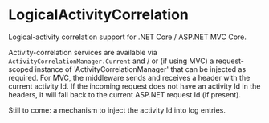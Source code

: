 # LogicalActivityCorrelation

Logical-activity correlation support for .NET Core / ASP.NET MVC Core.

Activity-correlation services are available via `ActivityCorrelationManager.Current` and / or (if using MVC) a request-scoped instance of 'ActivityCorrelationManager' that can be injected as required.
For MVC, the middleware sends and receives a header with the current activity Id.
If the incoming request does not have an activity Id in the headers, it will fall back to the current ASP.NET request Id (if present).

Still to come: a mechanism to inject the activity Id into log entries.
